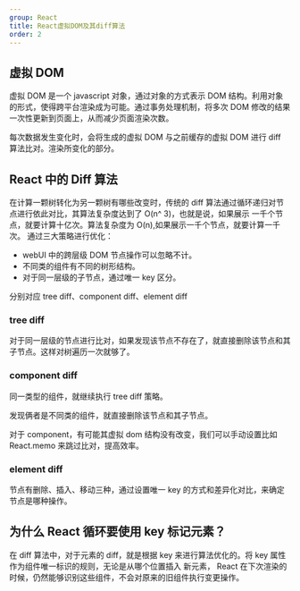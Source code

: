 ```yaml
---
group: React
title: React虚拟DOM及其diff算法
order: 2
---
```


## 虚拟 DOM

虚拟 DOM 是一个 javascript 对象，通过对象的方式表示 DOM 结构。利用对象的形式，使得跨平台渲染成为可能。通过事务处理机制，将多次 DOM 修改的结果一次性更新到页面上，从而减少页面渲染次数。

每次数据发生变化时，会将生成的虚拟 DOM 与之前缓存的虚拟 DOM 进行 diff 算法比对。渲染所变化的部分。

## React 中的 Diff 算法

在计算一颗树转化为另一颗树有哪些改变时，传统的 diff 算法通过循环递归对节点进行依此对比，其算法复杂度达到了 O(n^ 3)，也就是说，如果展示 一千个节点，就要计算十亿次。算法复杂度为 O(n),如果展示一千个节点，就要计算一千次。
通过三大策略进行优化：

- webUI 中的跨层级 DOM 节点操作可以忽略不计。
- 不同类的组件有不同的树形结构。
- 对于同一层级的子节点，通过唯一 key 区分。

分别对应 tree diff、component diff、element diff

### tree diff

对于同一层级的节点进行比对，如果发现该节点不存在了，就直接删除该节点和其子节点。这样对树遍历一次就够了。

### component diff

同一类型的组件，就继续执行 tree diff 策略。

发现俩者是不同类的组件，就直接删除该节点和其子节点。

对于 component，有可能其虚拟 dom 结构没有改变，我们可以手动设置比如 React.memo 来跳过比对，提高效率。

### element diff

节点有删除、插入、移动三种，通过设置唯一 key 的方式和差异化对比，来确定节点是哪种操作。

## 为什么 React 循环要使用 key 标记元素？

在 diff 算法中，对于元素的 diff，就是根据 key 来进行算法优化的。将 key 属性作为组件唯一标识的规则，无论是从哪个位置插入 新元素， React 在下次渲染的时候，仍然能够识别这些组件，不会对原来的旧组件执行变更操作。
